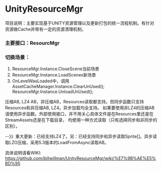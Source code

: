 # UnityResourceMgr
项目说明：主要实现基于UNITY资源管理以及更新打包的统一流程机制。有针对资源做Cache并带有一定的资源清理机制。

### 主要接口：ResourcMgr

### 切换场景：
1. ResourceMgr.Instance.CloseScene当前场景
2. ResourceMgr.Instance.LoadScenex新场景
3. OnLevelWasLoaded中，调用
   AssetCacheManager.Instance.ClearUnUsed();
   ResourceMgr.Instance.UnloadUnUsed();

压缩AB, LZ4 AB，非压缩AB，Resources读取都支持。但同步函数只支持Resources和非压缩AB, LZ4。异步加载均全支持。
如果要使用非LZ4的压缩AB请使用异步函数。外部使用接口，并不用关心具体文件是在Resources里还是在StreamAssets还是在下载目录，
均使用一种方式读取（只有选择同步和非同步的区别）。

--》》重大更新：已经支持LZ4了。另：已经支持同步和异步读取Sprite[]。异步读取LZO压缩，采用5.3版本的LoadFromAsync读取AB。

具体说明请看WIKI: https://github.com/billwillman/UnityResourceMgr/wiki/%E7%9B%AE%E5%BD%95


